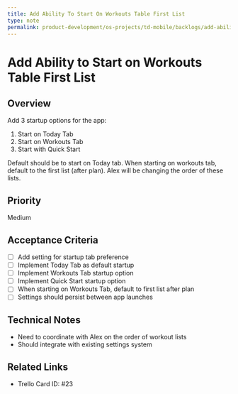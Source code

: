 ```yaml
---
title: Add Ability To Start On Workouts Table First List
type: note
permalink: product-development/os-projects/td-mobile/backlogs/add-ability-to-start-on-workouts-table-first-list
---
```


# Add Ability to Start on Workouts Table First List

## Overview
Add 3 startup options for the app:
1. Start on Today Tab
2. Start on Workouts Tab  
3. Start with Quick Start

Default should be to start on Today tab. When starting on workouts tab, default to the first list (after plan). Alex will be changing the order of these lists.

## Priority
Medium

## Acceptance Criteria
- [ ] Add setting for startup tab preference
- [ ] Implement Today Tab as default startup
- [ ] Implement Workouts Tab startup option
- [ ] Implement Quick Start startup option
- [ ] When starting on Workouts Tab, default to first list after plan
- [ ] Settings should persist between app launches

## Technical Notes
- Need to coordinate with Alex on the order of workout lists
- Should integrate with existing settings system

## Related Links
- Trello Card ID: #23